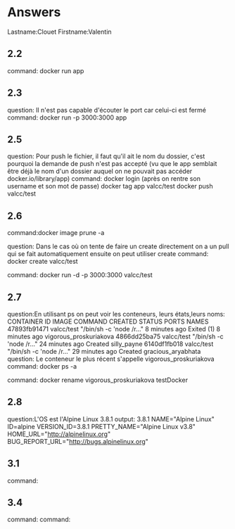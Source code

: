 # Answers

Lastname:Clouet
Firstname:Valentin

## 2.2
command: docker run app

## 2.3
question: Il n'est pas capable d'écouter le port car celui-ci est fermé
command: docker run -p 3000:3000 app

## 2.5
question: Pour push le fichier, il faut qu'il ait le nom du dossier, c'est pourquoi la demande de push n'est pas accepté (vu que le app semblait être déjà le nom d'un dossier auquel on ne pouvait pas accéder docker.io/library/app)
command: docker login (après on rentre son username et son mot de passe)
docker tag app valcc/test
docker push valcc/test

## 2.6
command:docker image prune -a

question: Dans le  cas où on tente de faire un create directement on a un pull qui se fait automatiquement ensuite on peut utiliser create
command: docker create valcc/test

command: docker run -d -p 3000:3000 valcc/test

## 2.7
question:En utilisant ps on peut voir les conteneurs, leurs états,leurs noms:
CONTAINER ID        IMAGE               COMMAND                  CREATED             STATUS                     PORTS          NAMES
47893fb91471        valcc/test          "/bin/sh -c 'node /r…"   8 minutes ago       Exited (1) 8 minutes ago          vigorous_proskuriakova
4866dd25ba75        valcc/test          "/bin/sh -c 'node /r…"   24 minutes ago      Created                            silly_payne
6140df1fb018        valcc/test          "/bin/sh -c 'node /r…"   29 minutes ago      Created                            gracious_aryabhata
question: Le conteneur le plus récent s'appelle vigorous_proskuriakova
command: docker ps -a

command: docker rename vigorous_proskuriakova testDocker

## 2.8
question:L'OS est l'Alpine Linux 3.8.1
output:
3.8.1
NAME="Alpine Linux"
ID=alpine
VERSION_ID=3.8.1
PRETTY_NAME="Alpine Linux v3.8"
HOME_URL="http://alpinelinux.org"
BUG_REPORT_URL="http://bugs.alpinelinux.org"

## 3.1
command:

## 3.4
command:
command:
